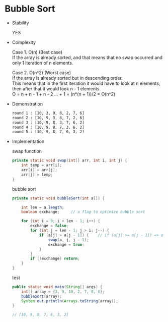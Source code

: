 # Bubble Sort

* Stability
    
    YES

* Complexity

    Case 1. O(n) (Best case)<br> 
    If the array is already sorted, and that means that no swap occurred and only 1 iteration of n elements.
       
    Case 2. O(n^2) (Worst case)<br> 
    If the array is already sorted but in descending order. <br> 
    This means that in the first iteration it would have to look at n elements, <br> 
    then after that it would look n - 1 elements.<br> 
    O = n + n - 1 + n - 2 ... + 1 = (n*(n + 1))/2 = O(n^2)
    
* Demonstration

    ```bash
    round 1 : [10, 3, 9, 8, 2, 7, 6]
    round 2 : [10, 9, 3, 8, 7, 2, 6]
    round 3 : [10, 9, 8, 3, 7, 6, 2]
    round 4 : [10, 9, 8, 7, 3, 6, 2]
    round 5 : [10, 9, 8, 7, 6, 3, 2]
    ``` 
    
* Implementation

    swap function
    
    ```java
    private static void swap(int[] arr, int i, int j) {
        int temp = arr[i];
        arr[i] = arr[j];
        arr[j] = temp;
    }
    ```
    
    bubble sort
    
    ```java
    private static void bubbleSort(int a[]) {

        int len = a.length;
        boolean exchange;     // a flag to optimize bubble sort

        for (int i = 0; i < len - 1; i++) {
            exchange = false;
            for (int j = len - 1; j > i; j--) {
                if (a[j] > a[j - 1]) {    // if (a[j] >= a[j - 1]) => unstable
                    swap(a, j, j - 1);
                    exchange = true;
                }
            }
            if (!exchange) return;
        }
    }
    ```
    
    test
    
    ```java
    public static void main(String[] args) {
        int[] array = {3, 9, 10, 2, 7, 8, 6};
        bubbleSort(array);
        System.out.println(Arrays.toString(array));
    }
    
    // [10, 9, 8, 7, 6, 3, 2]
  
    ```